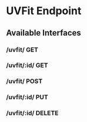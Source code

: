 # UVFit Endpoint

## Available Interfaces

### /uvfit/ GET

### /uvfit/:id/ GET

### /uvfit/ POST

### /uvfit/:id/ PUT

### /uvfit/:id/ DELETE
